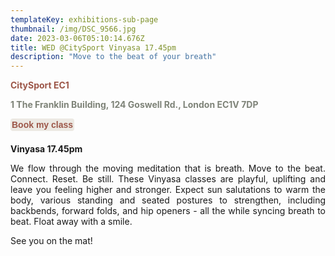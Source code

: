 ```yaml
---
templateKey: exhibitions-sub-page
thumbnail: /img/DSC_9566.jpg
date: 2023-03-06T05:10:14.676Z
title: WED @CitySport Vinyasa 17.45pm
description: "Move to the beat of your breath"
---
```


<div style="text-align: justify;">

**<span style="color:#9C5648;">CitySport EC1</span>**

**<span style="color:#7E8378;">1 The Franklin Building, 124 Goswell Rd., London EC1V 7DP</span>**

<div style="margin-bottom:20px;">
  <button 
    onclick="window.location.href='https://bookings.citysport.org.uk/LhWeb/en/Public/Bookings'" 
    style="background:#ECE9E3; border:none; padding:2; color:#ECE9E3; font-size:inherit; font-weight:bold; cursor:pointer;border-radius: 4px;">
    <strong style="color:#9C5648;">Book my class</strong>
  </button>
</div>

**Vinyasa 17.45pm**

We flow through the moving meditation that is breath. Move to the beat. Connect. Reset. Be still. 
These Vinyasa classes are playful, uplifting and leave you feeling higher and stronger. Expect sun salutations to warm the body, various standing and seated postures to strengthen, including backbends, forward folds, and hip openers - all the while syncing breath to beat. Float away with a smile.

See you on the mat!

</div>